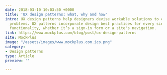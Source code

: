 ```yaml
---
date: 2018-03-10 10:03:50 +0000
title: 'UX design patterns: what, why and how'
intro: UX design patterns help designers devise workable solutions to common interface
  problems. UX patterns incorporate design best practices for every single piece of
  functionality, whether it’s a sign-in form or a site's navigation.
link: https://www.mockplus.com/blog/post/ux-design-patterns
site: MockPlus
image: "/assets/images/www.mockplus.com.ico.png"
category:
- Design patterns
type: Article
preview: ''

---
```

